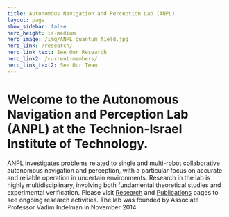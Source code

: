 ```yaml
---
title: Autonomous Navigation and Perception Lab (ANPL)
layout: page
show_sidebar: false
hero_height: is-medium
hero_image: /img/ANPL_quantum_field.jpg 
hero_link: /research/
hero_link_text: See Our Research
hero_link2: /current-members/
hero_link_text2: See Our Team
---
```


# Welcome to the Autonomous Navigation and Perception Lab (ANPL) at the Technion-Israel Institute of Technology.

ANPL investigates problems related to single and multi-robot collaborative autonomous navigation and perception, with a particular focus on accurate and reliable operation in uncertain environments. Research in the lab is highly multidisciplinary, involving both fundamental theoretical studies and experimental verification. Please visit [Research](https://anpl-technion.github.io/research/) and [Publications](https://anpl-technion.github.io/publications/) pages to see ongoing research activities. The lab was founded by Associate Professor Vadim Indelman in November 2014.

